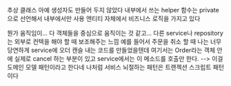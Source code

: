 

추상 클래스 아예 생성자도 만들어 두지 않았다 
내부에서 쓰는 helper 함수는 private 으로 선언해서 내부에서만 사용 
엔티티 자체에서 비즈니스 로직을 가지고 있다 


뭔가 움직임이... 다 객체들을 중심으로 움직이는 것 같고... 다른 service나 repository는 외부로 컨텍을 해야 할 때 보조해주는 느낌
예를 들어서 주문을 취소 할 때 나는 너무 당연하게 service에 오더 캔슬 내는 코드를 만들었을텐데 여기서는
Order라는 객체 안에 실제로 cancel 하는 부분이 있고 service에서는 이 메소드를 호출만 한다. --> 이걸 도메인 모델 패턴이라고 한다네 
나처럼 서비스 뇌절하는 패턴은 트랜젝션 스크립트 패턴이다
